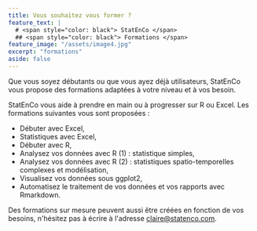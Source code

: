 ```yaml
---
title: Vous souhaitez vous former ?
feature_text: |
  # <span style="color: black"> StatEnCo </span>
  ## <span style="color: black"> Formations </span>
feature_image: "/assets/image4.jpg"
excerpt: "formations"
aside: false
---
```


Que vous soyez débutants ou que vous ayez déjà utilisateurs, StatEnCo vous propose des formations adaptées à votre niveau et à vos besoin.

StatEnCo vous aide à prendre en main ou à progresser sur R ou Excel. Les formations suivantes vous sont proposées : 
  - Débuter avec Excel,
  - Statistiques avec Excel,
  - Débuter avec R,
  - Analysez vos données avec R (1) : statistique simples,
  - Analysez vos données avec R (2) : statistiques spatio-temporelles complexes et modélisation,
  - Visualisez vos données sous ggplot2,
  - Automatisez le traitement de vos données et vos rapports avec Rmarkdown.

Des formations sur mesure peuvent aussi être créées en fonction de vos besoins, n'hésitez pas à écrire à l'adresse claire@statenco.com.


